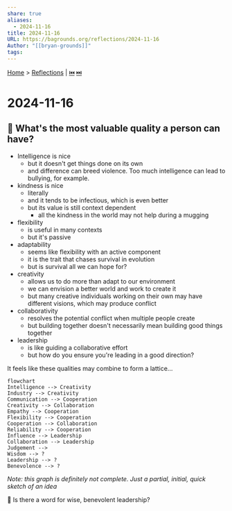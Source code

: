 ```yaml
---
share: true
aliases:
  - 2024-11-16
title: 2024-11-16
URL: https://bagrounds.org/reflections/2024-11-16
Author: "[[bryan-grounds]]"
tags: 
---
```

[Home](../index.md) > [Reflections](./index.md) | [⏮️](./2024-11-04.md) [⏭️](./2024-11-18.md)  
# 2024-11-16  
## 🤔 What's the most valuable quality a person can have?  
- Intelligence is nice  
  - but it doesn't get things done on its own  
  - and difference can breed violence. Too much intelligence can lead to bullying, for example.  
- kindness is nice  
  - literally  
  - and it tends to be infectious, which is even better  
  - but its value is still context dependent  
    - all the kindness in the world may not help during a mugging  
- flexibility  
  - is useful in many contexts  
  - but it's passive  
- adaptability  
  - seems like flexibility with an active component  
  - it is the trait that chases survival in evolution  
  - but is survival all we can hope for?  
- creativity  
  - allows us to do more than adapt to our environment  
  - we can envision a better world and work to create it  
  - but many creative individuals working on their own may have different visions, which may produce conflict  
- collaborativity  
  - resolves the potential conflict when multiple people create  
  - but building together doesn't necessarily mean building good things together  
- leadership  
  - is like guiding a collaborative effort  
  - but how do you ensure you're leading in a good direction?  
  
It feels like these qualities may combine to form a lattice...  
  
```mermaid  
flowchart  
Intelligence --> Creativity  
Industry --> Creativity  
Communication --> Cooperation  
Creativity --> Collaboration  
Empathy --> Cooperation  
Flexibility --> Cooperation  
Cooperation --> Collaboration  
Reliability --> Cooperation  
Influence --> Leadership  
Collaboration --> Leadership  
Judgement -->   
Wisdom --> ?  
Leadership --> ?  
Benevolence --> ?  
```  
_Note: this graph is definitely not complete. Just a partial, initial, quick sketch of an idea_  
  
🤔 Is there a word for wise, benevolent leadership?  
